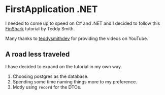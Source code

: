 # FirstApplication .NET 

I needed to come up to speed on C# and .NET and I decided to follow this [FinShark](https://github.com/teddysmithdev/FinShark) tutorial by Teddy Smith. 

Many thanks to [teddysmithdev](https://github.com/teddysmithdev) for providing the videos on YouTube. 

## A road less traveled

I have decided to expand on the tutorial in my own way. 
  1. Choosing postgres as the database.
  2. Spending some time naming things more to my preference.
  3. Motly using `record` for the DTOs.
